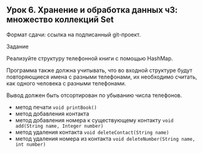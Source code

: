 ## Урок 6. Хранение и обработка данных ч3: множество коллекций Set
Формат сдачи: ссылка на подписанный git-проект.

Задание

Реализуйте структуру телефонной книги с помощью HashMap.

Программа также должна учитывать, что во входной структуре будут 
повторяющиеся имена с разными телефонами, 
их необходимо считать, как одного человека с разными телефонами. 

Вывод должен быть отсортирован по убыванию числа телефонов.


* метод печати `void printBook() `
* метод добавления контакта
* метод добавления номера к существующему контакту `void add(String name, Integer number)`
* метод удаления контакта `void deleteContact(String name)`
* метод удаления номера из контакта `void deleteNumber(String name, int number)`
